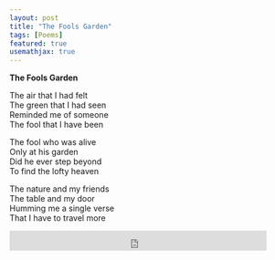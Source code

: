 ```yaml
---
layout: post
title: "The Fools Garden"
tags: [Poems]
featured: true
usemathjax: true
---
```

**The Fools Garden**

The air that I had felt <br>
The green that I had seen <br>
Reminded me of someone <br>
The fool that I have been

The fool who was alive <br>
Only at his garden <br>
Did he ever step beyond<br>
To find the lofty heaven

The nature and my friends<br>
The table and my door<br>
Humming me a single verse<br>
That I have to travel more


<iframe src="https://www.facebook.com/plugins/like.php?href=https%3A%2F%2Fshahjalalshohag.github.io%2Fblog%2Flife-is-weird%2F&width=450&layout=standard&action=like&size=small&share=true&height=35&appId" width="450" height="35" style="border:none;overflow:hidden" scrolling="no" frameborder="0" allowfullscreen="true" allow="autoplay; clipboard-write; encrypted-media; picture-in-picture; web-share"></iframe>

<div id="fb-root"></div>
<script async defer crossorigin="anonymous" src="https://connect.facebook.net/en_US/sdk.js#xfbml=1&version=v12.0" nonce="BKWEYn3a"></script>

<div class="fb-comments" data-href="https://shahjalalshohag.github.io/blog/life-is-weird/" data-width="" data-numposts="5"></div>